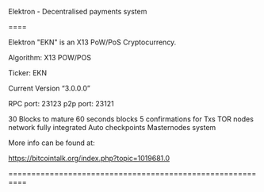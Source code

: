 Elektron - Decentralised payments system

====

Elektron "EKN" is an X13 PoW/PoS Cryptocurrency.

Algorithm: X13 POW/POS

Ticker: EKN

Current Version “3.0.0.0”

RPC port: 23123
p2p port: 23121

30 Blocks to mature
60 seconds blocks
5 confirmations for Txs
TOR nodes network fully integrated
Auto checkpoints Masternodes system



More info can be found at:

https://bitcointalk.org/index.php?topic=1019681.0


==========================================================

